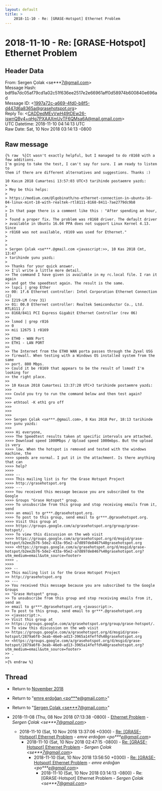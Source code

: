 ```yaml
---
layout: default
title: >
    2018-11-10 - Re: [GRASE-Hotspot] Ethernet Problem
---
```


# 2018-11-10 - Re: [GRASE-Hotspot] Ethernet Problem

## Header Data

From: Sergen Çolak \<se***7@gmail.com\><br>
Message Hash: bdf9a7dc05af79cd1a02c51f636ee2517e2e66961aff0d58974b600840e696ad<br>
Message ID: \<1997a72c-a669-4fd0-b8f5-d447d6a8365a@grasehotspot.org\><br>
Reply To: \<CADDedMEvVwH49tDEw26-iswnQBy4+qHg7PXAAXmUvTF6QMsa6A@mail.gmail.com\><br>
UTC Datetime: 2018-11-10 04:14:13 UTC<br>
Raw Date: Sat, 10 Nov 2018 03:14:13 -0800<br>

## Raw message

```
{% raw  %}It wasn't exactly helpful, but I managed to do r8168 with a few additions.
I'm going to take the test, I can't say for sure. I am ready to listen to 
them if there are different alternatives and suggestions. Thanks :)

10 Kasım 2018 Cumartesi 13:57:03 UTC+3 tarihinde postaemre yazdı:
>
> Mey be this helps:
>
> https://medium.com/@lgobinath/no-ethernet-connection-in-ubuntu-16-04-linux-mint-18-with-realtek-rtl8111-8168-8411-7ae2779dc9b8
>
> In that page there is a comment like this : "After spending an hour, I 
> found a proper fix. The problem was r8168 driver. The default driver 
> available in Ubuntu 16.04 PPA does not support Linux Kernel 4.13. Since 
> r8168 was not available, r8169 was used for Ethernet."
>
>
>
> Sergen Çolak <se***.@gmail.com <javascript:>>, 10 Kas 2018 Cmt, 13:47 
> tarihinde şunu yazdı:
>
>> Thanks for your quick answer.
>> I'il write a little more detail.
>> The command I have given is available in my rc.local file. I ran it again 
>> and got the speedtest again. The result is the same.
>> lspci | grep Ether
>> 00: 1f.6 Ethernet controller: Intel Corporation Ethernet Connection (2) 
>> I219-LM (rev 31)
>> 01: 00.0 Ethernet controller: Realtek Semiconductor Co., Ltd. RTL8111 / 
>> 8168/8411 PCI Express Gigabit Ethernet Controller (rev 06)
>>
>> lsmod | grep r816
>> 0
>> mii 12675 1 r8169
>>
>> ETH0 - WAN Port
>> ETH1 - LAN PORT
>>
>> The Internet from the ETH0 WAN porta passes through the Zyxel USG 
>> firewall. When testing with a Windows OS installed system from the same 
>> port. 800 Mbps.
>> Could it be r8169 that appears to be the result of lsmod? I'm looking for 
>> the right place.
>>
>> 10 Kasım 2018 Cumartesi 13:37:20 UTC+3 tarihinde postaemre yazdı:
>>>
>>> Could you try to run the command below and then test again?
>>>
>>> ethtool -K eth1 gro off
>>>
>>>
>>>
>>> Sergen Çolak <se***.@gmail.com>, 8 Kas 2018 Per, 18:13 tarihinde 
>>> şunu yazdı:
>>>
>>>> Hi everyone,
>>>> The Speedtest results taken at specific intervals are attached. 
>>>> Download speed 1000Mbps / Upload speed 1000mbps. But the upload is very 
>>>> low. When the hotspot is removed and tested with the windows machine, the 
>>>> speeds are normal. I put it in the attachment. Is there anything that can 
>>>> help?
>>>>
>>>> -- 
>>>> This mailing list is for the Grase Hotspot Project 
>>>> http://grasehotspot.org
>>>> --- 
>>>> You received this message because you are subscribed to the Google 
>>>> Groups "Grase Hotspot" group.
>>>> To unsubscribe from this group and stop receiving emails from it, send 
>>>> an email to gr***.@grasehotspot.org.
>>>> To post to this group, send email to gr***.@grasehotspot.org.
>>>> Visit this group at 
>>>> https://groups.google.com/a/grasehotspot.org/group/grase-hotspot/.
>>>> To view this discussion on the web visit 
>>>> https://groups.google.com/a/grasehotspot.org/d/msgid/grase-hotspot/b2ee2b76-5de2-433a-95e2-a7d897de8467%40grasehotspot.org 
>>>> <https://groups.google.com/a/grasehotspot.org/d/msgid/grase-hotspot/b2ee2b76-5de2-433a-95e2-a7d897de8467%40grasehotspot.org?utm_medium=email&utm_source=footer>
>>>> .
>>>>
>>> -- 
>> This mailing list is for the Grase Hotspot Project 
>> http://grasehotspot.org
>> --- 
>> You received this message because you are subscribed to the Google Groups 
>> "Grase Hotspot" group.
>> To unsubscribe from this group and stop receiving emails from it, send an 
>> email to gr***.@grasehotspot.org <javascript:>.
>> To post to this group, send email to gr***.@grasehotspot.org 
>> <javascript:>.
>> Visit this group at 
>> https://groups.google.com/a/grasehotspot.org/group/grase-hotspot/.
>> To view this discussion on the web visit 
>> https://groups.google.com/a/grasehotspot.org/d/msgid/grase-hotspot/2879a6f8-3eab-46e0-ad13-3965a14feffd%40grasehotspot.org 
>> <https://groups.google.com/a/grasehotspot.org/d/msgid/grase-hotspot/2879a6f8-3eab-46e0-ad13-3965a14feffd%40grasehotspot.org?utm_medium=email&utm_source=footer>
>> .
>>
>{% endraw %}
```

## Thread

+ Return to [November 2018](/archive/2018/11)

+ Return to "[emre erdoğan <po***e<span>@</span>gmail.com>](/authors/po___e_at_gmail_com)"
+ Return to "[Sergen Çolak <se***7<span>@</span>gmail.com>](/authors/se___7_at_gmail_com)"

+ 2018-11-08 (Thu, 08 Nov 2018 07:13:38 -0800) - [Ethernet Problem](/archive/2018/11/529f532dcb3cd4a1c5ac5debf8960b3040c7a36a36b538ad9cdec5bd3135ce3a) - _Sergen Çolak \<se***7@gmail.com\>_
  + 2018-11-10 (Sat, 10 Nov 2018 13:37:06 +0300) - [Re: [GRASE-Hotspot] Ethernet Problem](/archive/2018/11/ec98b1fdefb4b7e197e175daccaf89bb255ca574598e52f59e67dd5d7230bca5) - _emre erdoğan \<po***e@gmail.com\>_
    + 2018-11-10 (Sat, 10 Nov 2018 02:47:15 -0800) - [Re: [GRASE-Hotspot] Ethernet Problem](/archive/2018/11/325f8596dcd039cac34b1ff057cb33d73b6b0da8b61b9ba7baeb368df0d2677b) - _Sergen Çolak \<se***7@gmail.com\>_
      + 2018-11-10 (Sat, 10 Nov 2018 13:56:50 +0300) - [Re: [GRASE-Hotspot] Ethernet Problem](/archive/2018/11/7472a1a7d23afecf5929f3e5920d414cd4f6f64b48381f4c6ee6785045d1bbbf) - _emre erdoğan \<po***e@gmail.com\>_
        + 2018-11-10 (Sat, 10 Nov 2018 03:14:13 -0800) - Re: [GRASE-Hotspot] Ethernet Problem - _Sergen Çolak \<se***7@gmail.com\>_

